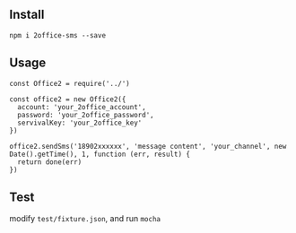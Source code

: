## Install
```
npm i 2office-sms --save
```

## Usage
```
const Office2 = require('../')

const office2 = new Office2({
  account: 'your_2office_account',
  password: 'your_2office_password',
  servivalKey: 'your_2office_key'
})

office2.sendSms('18902xxxxxx', 'message content', 'your_channel', new Date().getTime(), 1, function (err, result) {
  return done(err)
})
```

## Test

modify `test/fixture.json`, and run `mocha`
